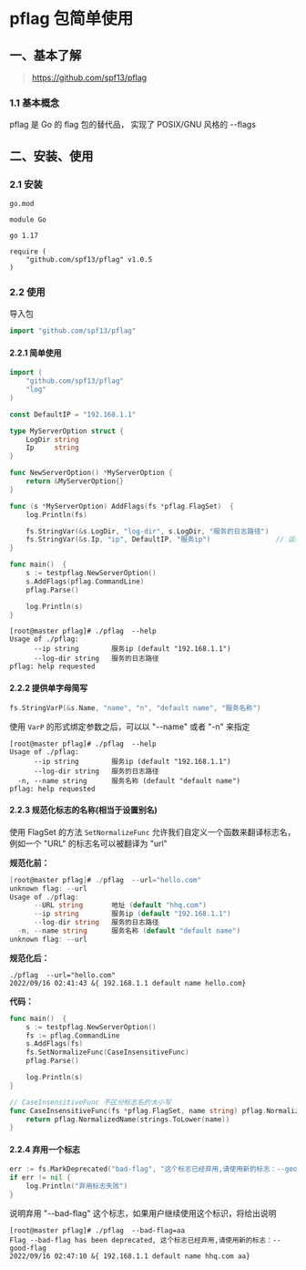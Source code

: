 # pflag 包简单使用

<!--more-->



## 一、基本了解

> https://github.com/spf13/pflag

### 1.1 基本概念

pflag 是 Go 的 flag 包的替代品， 实现了 POSIX/GNU 风格的 --flags

## 二、安装、使用

### 2.1 安装

`go.mod`

```
module Go

go 1.17

require (
	"github.com/spf13/pflag" v1.0.5
)
```

### 2.2 使用

导入包

```go
import "github.com/spf13/pflag"
```

#### 2.2.1 简单使用

```go
import (
    "github.com/spf13/pflag"
    "log"
)

const DefaultIP = "192.168.1.1"

type MyServerOption struct {
	LogDir string
	Ip     string
}

func NewServerOption() *MyServerOption {
    return &MyServerOption{}
}

func (s *MyServerOption) AddFlags(fs *pflag.FlagSet)  {
    log.Println(fs)

    fs.StringVar(&s.LogDir, "log-dir", s.LogDir, "服务的日志路径")
    fs.StringVar(&s.Ip, "ip", DefaultIP, "服务ip")				// 运行二进制的时候不指定 ip 参数将设置为该默认值
}

func main()  {
    s := testpflag.NewServerOption()
    s.AddFlags(pflag.CommandLine)
    pflag.Parse()

    log.Println(s)
}
```

```shell
[root@master pflag]# ./pflag  --help
Usage of ./pflag:
      --ip string        服务ip (default "192.168.1.1")
      --log-dir string   服务的日志路径
pflag: help requested
```

#### 2.2.2 提供单字母简写

```go
fs.StringVarP(&s.Name, "name", "n", "default name", "服务名称")
```

使用 `VarP` 的形式绑定参数之后，可以以 "--name" 或者 "-n" 来指定

```shell
[root@master pflag]# ./pflag  --help
Usage of ./pflag:
      --ip string        服务ip (default "192.168.1.1")
      --log-dir string   服务的日志路径
  -n, --name string      服务名称 (default "default name")
pflag: help requested

```

#### 2.2.3 规范化标志的名称(相当于设置别名)

使用 FlagSet 的方法 `SetNormalizeFunc` 允许我们自定义一个函数来翻译标志名，例如一个 "URL" 的标志名可以被翻译为 "url"

**规范化前：**

```go
[root@master pflag]# ./pflag  --url="hello.com"
unknown flag: --url
Usage of ./pflag:
      --URL string       地址 (default "hhq.com")
      --ip string        服务ip (default "192.168.1.1")
      --log-dir string   服务的日志路径
  -n, --name string      服务名称 (default "default name")
unknown flag: --url
```

**规范化后：**

```
./pflag  --url="hello.com"
2022/09/16 02:41:43 &{ 192.168.1.1 default name hello.com}
```

**代码：**

```go
func main()  {
    s := testpflag.NewServerOption()
    fs := pflag.CommandLine
    s.AddFlags(fs)
    fs.SetNormalizeFunc(CaseInsensitiveFunc)
    pflag.Parse()

    log.Println(s)
}

// CaseInsensitiveFunc 不区分标志名的大小写
func CaseInsensitiveFunc(fs *pflag.FlagSet, name string) pflag.NormalizedName {
    return pflag.NormalizedName(strings.ToLower(name))
}
```

#### 2.2.4 弃用一个标志

```go
err := fs.MarkDeprecated("bad-flag", "这个标志已经弃用,请使用新的标志：--good-flag")
if err != nil {
    log.Println("弃用标志失败")
}
```

说明弃用 "--bad-flag" 这个标志，如果用户继续使用这个标识，将给出说明

```shell
[root@master pflag]# ./pflag  --bad-flag=aa
Flag --bad-flag has been deprecated, 这个标志已经弃用,请使用新的标志：--good-flag
2022/09/16 02:47:10 &{ 192.168.1.1 default name hhq.com aa}
```


